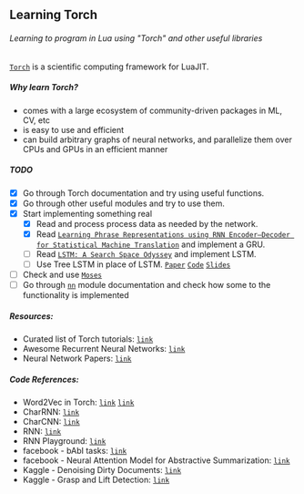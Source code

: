 ## Learning Torch
###### Learning to program in Lua using "Torch" and other useful libraries

[`Torch`](http://torch.ch/) is a scientific computing framework for LuaJIT.

##### Why learn Torch?
- comes with a large ecosystem of community-driven packages in ML, CV, etc
- is easy to use and efficient
- can build arbitrary graphs of neural networks, and parallelize them over CPUs and GPUs in an efficient manner

##### TODO
- [x] Go through Torch documentation and try using useful functions.
- [x] Go through other useful modules and try to use them.
- [x] Start implementing something real
  - [x] Read and process process data as needed by the network.
  - [x] Read [`Learning Phrase Representations using RNN Encoder–Decoder
  for Statistical Machine Translation`](http://arxiv.org/pdf/1406.1078.pdf) and
  implement a GRU.
  - [ ] Read [`LSTM: A Search Space Odyssey`](http://arxiv.org/pdf/1503.04069v1.pdf)
  and implement LSTM.
  - [ ] Use Tree LSTM in place of LSTM. [`Paper`](http://www.aclweb.org/anthology/P/P15/P15-1150.pdf) [`Code`](https://github.com/stanfordnlp/treelstm) [`Slides`](http://kaishengtai.github.io/static/slides/treelstm-acl2015.pdf)
- [ ] Check and use
[`Moses`](https://github.com/Yonaba/Moses/blob/master/doc/tutorial.md)
- [ ] Go through [`nn`](https://github.com/torch/nn) module documentation and check
how some to the functionality is implemented

##### Resources:
- Curated list of Torch tutorials: [`link`](https://github.com/carpedm20/awesome-torch#tutorials)
- Awesome Recurrent Neural Networks: [`link`](https://github.com/kjw0612/awesome-rnn)
- Neural Network Papers: [`link`](https://github.com/robertsdionne/neural-network-papers)

##### Code References:
- Word2Vec in Torch: [`link`](https://github.com/yoonkim/word2vec_torch) [`link`](https://github.com/rotmanmi/word2vec.torch)
- CharRNN: [`link`](https://github.com/karpathy/char-rnn)
- CharCNN: [`link`](https://github.com/zhangxiangxiao/Crepe)
- RNN: [`link`](https://github.com/Element-Research/rnn)
- RNN Playground: [`link`](https://github.com/jachiam/rnn-playground)
- facebook - bAbI tasks: [`link`](https://github.com/facebook/bAbI-tasks)
- facebook - Neural Attention Model for Abstractive Summarization: [`link`](https://github.com/facebook/NAMAS)
- Kaggle - Denoising Dirty Documents: [`link`](https://github.com/toshi-k/Kaggle-Denoising-Dirty-Documents)
- Kaggle - Grasp and Lift Detection: [`link`](https://github.com/apaszke/kaggle-grasp-and-lift)

